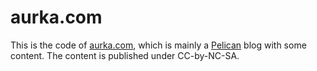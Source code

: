 aurka.com
=========

This is the code of [aurka.com](http://aurka.com), which is mainly a [Pelican](https://github.com/getpelican/pelican) blog with some content. The content is published under CC-by-NC-SA.


